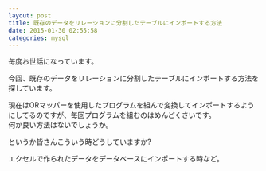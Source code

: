 ```yaml
---
layout: post
title: 既存のデータをリレーションに分割したテーブルにインポートする方法
date: 2015-01-30 02:55:58
categories: mysql
---
```

<p>毎度お世話になっています。</p>

<p>今回、既存のデータをリレーションに分割したテーブルにインポートする方法を探しています。</p>

<p>現在はORマッパーを使用したプログラムを組んで変換してインポートするようにしてるのですが、毎回プログラムを組むのはめんどくさいです。<br>
何か良い方法はないでしょうか。</p>

<p>というか皆さんこういう時どうしていますか?</p>

<p>エクセルで作られたデータをデータベースにインポートする時など。</p>
